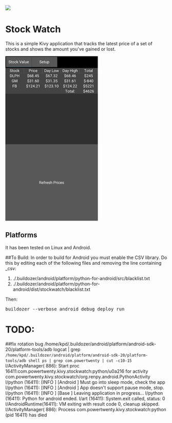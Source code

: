 [<img src="https://landscape.io/github/kdahlhaus/stockwatch/master/badges">](https://landscape.io/github/kdahlhaus/stockwatch)


# Stock Watch
This is a simple Kivy application that tracks the latest price of a set of stocks and shows the amount you've gained or lost.   


![Android version screen-shot](screen_shots/20160825.png)



## Platforms
It has been tested on Linux and Android.

##To Build:
In order to build for Android you must enable the CSV library.  Do this by editing each of the following files and removing the line containing _csv:
  1.  ./.buildozer/android/platform/python-for-android/src/blacklist.txt
  2.  ./.buildozer/android/platform/python-for-android/dist/stockwatch/blacklist.txt

Then:
<pre>buildozer --verbose android debug deploy run</pre>



# TODO:
##fix rotation bug
/home/kpd/.buildozer/android/platform/android-sdk-20/platform-tools/adb logcat | grep `/home/kpd/.buildozer/android/platform/android-sdk-20/platform-tools/adb shell ps | grep com.powertwenty | cut -c10-15`
I/ActivityManager(  886): Start proc 16411:com.powertwenty.kivy.stockwatch:python/u0a216 for activity com.powertwenty.kivy.stockwatch/org.renpy.android.PythonActivity
I/python  (16411): [INFO              ] [Android     ] Must go into sleep mode, check the app
I/python  (16411): [INFO              ] [Android     ] App doesn't support pause mode, stop.
I/python  (16411): [INFO              ] [Base        ] Leaving application in progress...
I/python  (16411): Python for android ended.
I/art     (16411): System.exit called, status: 0
I/AndroidRuntime(16411): VM exiting with result code 0, cleanup skipped.
I/ActivityManager(  886): Process com.powertwenty.kivy.stockwatch:python (pid 16411) has died

